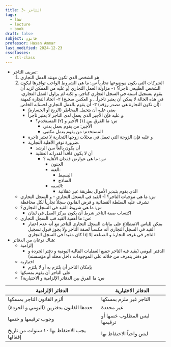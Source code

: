 ```yaml
---
title: 3- التاجر
tags:
  - law
  - lecture
  - book
draft: false
subject: قانون
professor: Hasan Ammar
last_modified: 2024-12-23
cssclasses:
  - rtl-class
---
```

- تعريف التاجر:
	1) هو الشخص الذي تكون مهنته العمل التجاري
	2) الشركات التي يكون موضوعها تجارياً
	س: ما هي الشروط الواجب توافرها ليكون الشخص الطبيعي تاجراً؟
	 ١- مزاولة العمل التجاري (و عليه من الممكن لزيد أن يقوم بتسجيل اسمه في السجل التجاري كتاجر، و لكنه لم يزاول العمل التجاري، في هذه الحالة لا يمكن أن يعتبر تاجراً... و العكس صحيح)
	 ٢- اتخاذ التجارة كمهنة (أن تكون التجارة هي مصدر رزقه)
	 ٣- أن يقوم بالعمل التجاري لحسابه الخاص: 
		- يعني عليه أن يتحمل المخاطر (الربح أو الخسارة)
		- و عليه فإن الأجير الذي يعمل لدى التاجر لا يعتبر تاجراً. 
			- س: ما الفرق بين (١) الأجير و (٢) المستخدم؟
				- الأجير: من يقوم بعمل بدني
				- المستخدم: من يقوم بعمل مكتبي
		- و عليه فإن الزوجة التي تعمل في محلات زوجها التجارية لا تعتبر تاجرة
		- ضرورة توفر الأهلية التجارية.
			- أن يكون بالغاً سن الرشد
			- أن لا يكون فاقداً لقدراته العقلية
				- س: ما هي عوارض فقدان الأهلية ؟
					- الجنون
					- العته:
						- البسيط
						- الساذج
					- السفه:
						- الذي يقوم بتبذير الأموال بطريقة غير عقلانية
	- س: ما هي موجبات التاجر؟
			أ- القيد في السجل التجاري - و السجل التجاري تشرف عليه السلطة القضائية و فرض القانون سجلاً تجارياً لكل محافظة
	- س: ما هي شروط القيد في السجل التجاري؟
		- اكتساب صفة التاجر شرط أن يكون مركز العمل في لبنان
	- س: ما أهمية القيد فب السجل التجاري:
		- يمكن للناس الاضطلاع على بيانات السجل التجاري للتاجر مع أنه عدم اعتبار القيد في السجل التجاري أنه مكسباً لصفة التاجر ولا يجوز قبول تسجيل التاجر في غرفة التجارة و الصناعة إلا إذا كان مقيداً في السجل التجاري
- هناك نوعان من الدفاتر:
	- إلزامية
		- الدفتر اليومي (يقيد فيه التاجر جميع العمليات المالية اليومية و دفتر الجردة و هو دفتر يتعرف من خلاله على الموجودات داخل محله أو مؤسسته)
	- اختيارية
		- بإمكان التاجر أن يلتزم به أو لا يلتزم
	- على التاجر أن يقوم بمسكها
	- س: ما الفرق بين الدفاتر الإلزامية و الاختيارية؟

| الدفاتر الإلزامية                          | الدفانر الاختيارية           |
| ------------------------------------------ | ---------------------------- |
| ألزم القانون التاجر بمسكها                 | التاجر غير ملزم بمسكها       |
| حددها القانون بدفترين (اليومي و الجردة)    | غير محددة                    |
| وجوب ترقيمها و ختمها                       | ليس المطلوب ختمها أو ترقيمها |
| يجب الاحتفاظ بها ١٠ سنوات من تاريخ إقفالها | ليس واجباً الاحتفاظ بها      |
